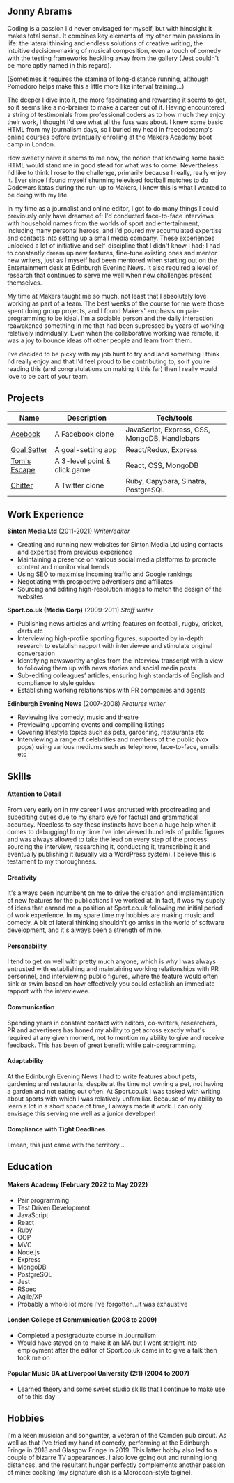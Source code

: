 ## Jonny Abrams

Coding is a passion I'd never envisaged for myself, but with hindsight it makes total sense. It combines key elements of my other main passions in life: the lateral thinking and endless solutions of creative writing, the intuitive decision-making of musical composition, even a touch of comedy with the testing frameworks heckling away from the gallery (Jest couldn't be more aptly named in this regard).

(Sometimes it requires the stamina of long-distance running, although Pomodoro helps make this a little more like interval training...)

The deeper I dive into it, the more fascinating and rewarding it seems to get, so it seems like a no-brainer to make a career out of it. Having encountered a string of testimonials from professional coders as to how much they enjoy their work, I thought I'd see what all the fuss was about. I knew some basic HTML from my journalism days, so I buried my head in freecodecamp's online courses before eventually enrolling at the Makers Academy boot camp in London. 

How sweetly naive it seems to me now, the notion that knowing some basic HTML would stand me in good stead for what was to come. Nevertheless I'd like to think I rose to the challenge, primarily because I really, really enjoy it. Ever since I found myself shunning televised football matches to do Codewars katas during the run-up to Makers, I knew this is what I wanted to be doing with my life.
 
In my time as a journalist and online editor, I got to do many things I could previously only have dreamed of: I'd conducted face-to-face interviews with household names from the worlds of sport and entertainment, including many personal heroes, and I'd poured my accumulated expertise and contacts into setting up a small media company. These experiences unlocked a lot of initiative and self-discipline that I didn't know I had; I had to constantly dream up new features, fine-tune existing ones and mentor new writers, just as I myself had been mentored when starting out on the Entertainment desk at Edinburgh Evening News. It also required a level of research that continues to serve me well when new challenges present themselves.

My time at Makers taught me so much, not least that I absolutely love working as part of a team. The best weeks of the course for me were those spent doing group projects, and I found Makers' emphasis on pair-programming to be ideal. I'm a sociable person and the daily interaction reawakened something in me that had been supressed by years of working relatively individually. Even when the collaborative working was remote, it was a joy to bounce ideas off other people and learn from them. 

I've decided to be picky with my job hunt to try and land something I think I'd really enjoy and that I'd feel proud to be contributing to, so if you're reading this (and congratulations on making it this far) then I really would love to be part of your team.

## Projects

| Name                         | Description       | Tech/tools        |
| ---------------------------- | ----------------- | ----------------- |
| [Acebook](https://github.com/jonnyabrams/acebook-quack-overflow) | A Facebook clone | JavaScript, Express, CSS, MongoDB, Handlebars             |
| [Goal Setter](https://github.com/jonnyabrams/goalsetter-app-mern-stack)  | A goal-setting app | React/Redux, Express |
| [Tom's Escape](https://github.com/jonnyabrams/toms-escape-game)        | A 3-level point & click game | React, CSS, MongoDB |
| [Chitter](https://github.com/jonnyabrams/chitter-challenge)  | A Twitter clone | Ruby, Capybara, Sinatra, PostgreSQL |


## Work Experience

**Sinton Media Ltd** (2011-2021)
_Writer/editor_

- Creating and running new websites for Sinton Media Ltd using contacts and expertise from previous experience
- Maintaining a presence on various social media platforms to promote content and monitor viral trends
- Using SEO to maximise incoming traffic and Google rankings
- Negotiating with prospective advertisers and affiliates
- Sourcing and editing high-resolution images to match the design of the websites

**Sport.co.uk (Media Corp)** (2009-2011)
_Staff writer_

- Publishing news articles and writing features on football, rugby, cricket, darts etc
- Interviewing high-profile sporting figures, supported by in-depth research to establish rapport with interviewee and stimulate original conversation
- Identifying newsworthy angles from the interview transcript with a view to following them up with news stories and social media posts
- Sub-editing colleagues’ articles, ensuring high standards of English and compliance to style guides
- Establishing working relationships with PR companies and agents

**Edinburgh Evening News** (2007-2008)
_Features writer_

- Reviewing live comedy, music and theatre
- Previewing upcoming events and compiling listings
- Covering lifestyle topics such as pets, gardening, restaurants etc
- Interviewing a range of celebrities and members of the public (vox pops) using various mediums such as telephone, face-to-face, emails etc

## Skills

#### Attention to Detail

From very early on in my career I was entrusted with proofreading and subediting duties due to my sharp eye for factual and grammatical accuracy. Needless to say these instincts have been a huge help when it comes to debugging! In my time I've interviewed hundreds of public figures and was always allowed to take the lead on every step of the process: sourcing the interview, researching it, conducting it, transcribing it and eventually publishing it (usually via a WordPress system). I believe this is testament to my thoroughness.

#### Creativity

It's always been incumbent on me to drive the creation and implementation of new features for the publications I've worked at. In fact, it was my supply of ideas that earned me a position at Sport.co.uk following me initial period of work experience. In my spare time my hobbies are making music and comedy. A bit of lateral thinking shouldn't go amiss in the world of software development, and it's always been a strength of mine.

#### Personability

I tend to get on well with pretty much anyone, which is why I was always entrusted with establishing and maintaining working relationships with PR personnel, and interviewing public figures, where the feature would often sink or swim based on how effectively you could establish an immediate rapport with the interviewee.

#### Communication

Spending years in constant contact with editors, co-writers, researchers, PR and advertisers has honed my ability to get across exactly what's required at any given moment, not to mention my ability to give and receive feedback. This has been of great benefit while pair-programming.

#### Adaptability

At the Edinburgh Evening News I had to write features about pets, gardening and restaurants, despite at the time not owning a pet, not having a garden and not eating out often. At Sport.co.uk I was tasked with writing about sports with which I was relatively unfamiliar. Because of my ability to learn a lot in a short space of time, I always made it work. I can only envisage this serving me well as a junior developer!

#### Compliance with Tight Deadlines

I mean, this just came with the territory...

## Education

#### Makers Academy (February 2022 to May 2022)
- Pair programming
- Test Driven Development
- JavaScript
- React
- Ruby
- OOP
- MVC
- Node.js
- Express
- MongoDB
- PostgreSQL
- Jest
- RSpec
- Agile/XP
- Probably a whole lot more I've forgotten...it was exhaustive

#### London College of Communication (2008 to 2009)

- Completed a postgraduate course in Journalism
- Would have stayed on to make it an MA but I went straight into employment after the editor of Sport.co.uk came in to give a talk then took me on

#### Popular Music BA at Liverpool University (2:1) (2004 to 2007)

- Learned theory and some sweet studio skills that I continue to make use of to this day

## Hobbies

I'm a keen musician and songwriter, a veteran of the Camden pub circuit. As well as that I've tried my hand at comedy, performing at the Edinburgh Fringe in 2018 and Glasgow Fringe in 2019. This latter hobby also led to a couple of bizarre TV appearances. I also love going out and running long distances, and the resultant hunger perfectly complements another passion of mine: cooking (my signature dish is a Moroccan-style tagine).
